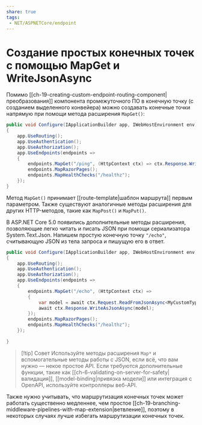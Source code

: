 ```yaml
---
share: true
tags:
 - NET/ASPNETCore/endpoint
---
```

# Создание простых конечных точек с помощью MapGet и WriteJsonAsync
Помимо [[ch-19-creating-custom-endpoint-routing-component|преобразования]] компонента промежуточного ПО в конечную точку (с созданием выделенного конвейера) можно создавать конечные точки напрямую при помощи метода расширения `MapGet()`:
```csharp
public void Configure(IApplicationBuilder app, IWebHostEnvironment env)
{
	app.UseRouting();
	app.UseAuthentication();
	app.UseAuthorization();
	app.UseEndpoints(endpoints =>
	{
		endpoints.MapGet("/ping", (HttpContext ctx) => ctx.Response.WriteAsync("pong"));
		endpoints.MapRazorPages();
		endpoints.MapHealthChecks("/healthz");
	});
}
```

Метод `MapGet()` принимает [[route-template|шаблон маршрута]] первым параметром. Также существуют аналогичные методы расширения для других HTTP-методов, такие как `MapPost()` и `MapPut()`.

В ASP.NET Core 5.0 появились дополнительные методы расширения, позволяющие легко читать и писать JSON при помощи сериализатора System.Text.Json.
Напишем простую конечную точку `"/echo"`, считывающую JSON из тела запроса и пишущую его в ответ.
```csharp
public void Configure(IApplicationBuilder app, IWebHostEnvironment env)
{
	app.UseRouting();
	app.UseAuthentication();
	app.UseAuthorization();
	app.UseEndpoints(endpoints =>
	{
		endpoints.MapGet("/echo", (HttpContext ctx) =>
		{
			var model = await ctx.Request.ReadFromJsonAsync<MyCustomType>();
			await ctx.Response.WriteAsJsonAsync(model);
		});
		endpoints.MapRazorPages();
		endpoints.MapHealthChecks("/healthz");
	});
	
}
```
> [!tip] Совет
> Используйте методы расширения `Map*` и вспомогательные методы работы с JSON, если всё, что вам нужно — некое простое API. Если требуются дополнительные функции, такие как [[ch-6-validating-on-server-for-safety|валидация]], [[model-binding|привязка модели]] или интеграция с OpenAPI, используйте контроллеры веб-API. 

Также нужно учитывать, что маршрутизация конечных точек может работать существенно медленнее, чем простое [[ch-19-branching-middleware-pipelines-with-map-extension|ветвление]], поэтому в некоторых случаях лучше избегать маршрутизации конечных точек.